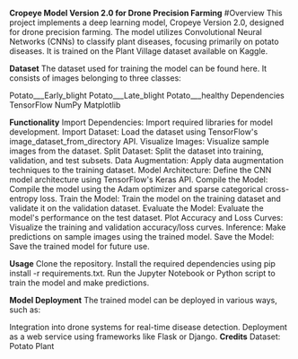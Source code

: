 **Cropeye Model Version 2.0 for Drone Precision Farming**
#Overview
This project implements a deep learning model, Cropeye Version 2.0, designed for drone precision farming. The model utilizes Convolutional Neural Networks (CNNs) to classify plant diseases, focusing primarily on potato diseases. It is trained on the Plant Village dataset available on Kaggle.

**Dataset**
The dataset used for training the model can be found here. It consists of images belonging to three classes:

Potato___Early_blight
Potato___Late_blight
Potato___healthy
Dependencies
TensorFlow
NumPy
Matplotlib

**Functionality**
Import Dependencies: Import required libraries for model development.
Import Dataset: Load the dataset using TensorFlow's image_dataset_from_directory API.
Visualize Images: Visualize sample images from the dataset.
Split Dataset: Split the dataset into training, validation, and test subsets.
Data Augmentation: Apply data augmentation techniques to the training dataset.
Model Architecture: Define the CNN model architecture using TensorFlow's Keras API.
Compile the Model: Compile the model using the Adam optimizer and sparse categorical cross-entropy loss.
Train the Model: Train the model on the training dataset and validate it on the validation dataset.
Evaluate the Model: Evaluate the model's performance on the test dataset.
Plot Accuracy and Loss Curves: Visualize the training and validation accuracy/loss curves.
Inference: Make predictions on sample images using the trained model.
Save the Model: Save the trained model for future use.

**Usage**
Clone the repository.
Install the required dependencies using pip install -r requirements.txt.
Run the Jupyter Notebook or Python script to train the model and make predictions.

**Model Deployment**
The trained model can be deployed in various ways, such as:

Integration into drone systems for real-time disease detection.
Deployment as a web service using frameworks like Flask or Django.
**Credits**
Dataset: Potato Plant 
